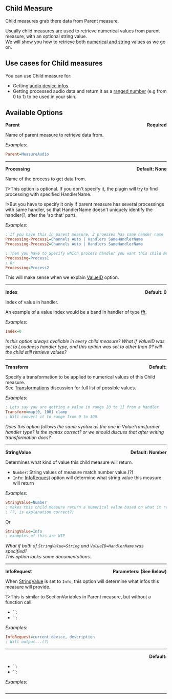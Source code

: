 ## Child Measure

Child measures grab there data from Parent measure.

Usually child measures are used to retrieve numerical values from parent measure, with an optional string value.<br/>
We will show you how to retrieve both [numerical and string](#stringvalue) values as we go on.

## Use cases for Child measures

You can use Child measure for:

- Getting [audio device infos]().
- Getting processed audio data and return it as a [ranged number]() (e.g from 0 to 1) to be used in your skin.

## Available Options

<p style="display: flex; justify-content: space-between;"><b>Parent</b><b>Required</b></p>

Name of parent measure to retrieve data from.

_Examples:_

```ini
Parent=MeasureAudio
```

---

<p style="display: flex; justify-content: space-between;"><b>Processing</b><b>Default: None</b></p>

Name of the process to get data from.

?>This option is optional. If you don't specify it, the plugin will try to find processing with specified HandlerName.

!>But you have to specify it only if parent measure has several processings with same handler, so that HandlerName doesn't uniquely identify the handler(?, after the 'so that' part).

_Examples:_

```ini
; If you have this in parent measure, 2 proesses has same hander name
Processing-Process1=Channels Auto | Handlers SameHandlerName
Processing-Process2=Channels Auto | Handlers SameHandlerName

; Then you have to Specify which process handler you want this child measure to read values from
Processing=Process1
; Or
Processing=Process2
```

This will make sense when we explain [ValueID]() option.

---

<p style="display: flex; justify-content: space-between;"><b>Index</b><b>Default: 0</b></p>

Index of value in handler.

An example of a value index would be a band in handler of type [fft]().

_Examples:_

```ini
Index=0
```

_Is this option always avaliable in every child measure?_
_What if ValueID was set to Loudness handler type, and this option was set to other than 0? will the child still retrieve values?_

---

<p style="display: flex; justify-content: space-between;"><b>Transform</b><b>Default: </b></p>

Specify a transformation to be applied to numerical values of this Child measure.<br/>
See [Transformations]() discussion for full list of possible values.

_Examples:_

```ini
; Lets say you are getting a value in range [0 to 1] from a handler
Transform=map[0, 100] clamp
; Will convert it to range from 0 to 100
```

_Does this option follows the same syntax as the one in ValueTransformer handler type?_
_Is the syntax correct? or we should discuss that after writing transformation docs?_

---

<p id="stringvalue" style="display: flex; justify-content: space-between;"><b>StringValue</b><b>Default: Number</b></p>

Determines what kind of value this child measure will return.

- `Number`: String values of measure match number value.(?)
- `Info`: [InfoRequest](#inforequest) option will determine what string value this measure will return

_Examples:_

```ini
StringValue=Number
; makes this child measure return a numerical value based on what it receives from the handler: 0.3, 40, etc..
; (?, is explanation correct?)
```

Or

```ini
StringValue=Info
; examples of this are WIP
```

_What if both of `StringValue=String` and `ValueID=HandlerName` was specified?_<br/>
_This option lacks some documentations._

---

<p id="inforequest" style="display: flex; justify-content: space-between;"><b>InfoRequest</b><b>Parameters: (See Below)</b></p>

When [StringValue](#stringvalue) is set to `Info`, this option will determine what infos this measure will provide.

?>This is similar to SectionVariables in Parent measure, but without a function call.

- ``:
- ``:

_Examples:_

```ini
InfoRequest=current device, description
; Will output...(?)
```

---

<p style="display: flex; justify-content: space-between;"><b></b><b>Default: </b></p>

- ``:
- ``:

_Examples:_

```ini

```

---
